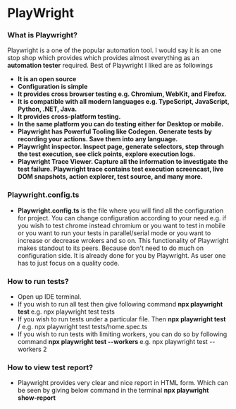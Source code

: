 # PlayWright

### What is Playwright?
Playwright is a one of the popular automation tool. I would say it is an one stop shop which provides which provides almost everything as an **automation tester** required. Best of Playwright I liked are as followings
* **It is an open source**
* **Configuration is simple**
* **It provides cross browser testing e.g. Chromium, WebKit, and Firefox.**
* **It is compatible with all modern languages e.g. TypeScript, JavaScript, Python, .NET, Java.**
* **It provides cross-platform testing.**
* **In the same platform you can do testing either for Desktop or mobile.**
* **Playwright has Powerful Tooling like Codegen. Generate tests by recording your actions. Save them into any language.**
* **Playwright inspector. Inspect page, generate selectors, step through the test execution, see click points, explore execution logs.**
* **Playwright Trace Viewer. Capture all the information to investigate the test failure. Playwright trace contains test execution screencast, live DOM snapshots, action explorer, test source, and many more.**

### Playwright.config.ts
* **Playwright.config.ts** is the file where you will find all the configuration for project. You can change configuration according to your need e.g. if you wish to test chrome instead chromium or you want to test in mobile or you want to run your tests in parallel/serial mode or you want to increase or decrease wrokers and so on. This functionality of Playwright makes standout to its peers. Because don't need to do much on configuration side. It is already done for you by Playwright. As user one has to just focus on a quality code.

### How to run tests?
* Open up IDE terminal.
* If you wish to run all test then give following command
   **npx playwright test <directory name>** e.g. npx playwright test tests
* If you wish to run tests under a particular file. Then
   **npx playwright test <directory name>/<file name>** e.g. npx playwright test tests/home.spec.ts
* If you wish to run tests with limiting workers, you can do so by following command
   **npx playwright test --workers <number of workers>** e.g. npx playwright test --workers 2

### How to view test report?
* Playwright provides very clear and nice report in HTML form. Which can be seen by giving below command in the terminal
   **npx playwright show-report**
